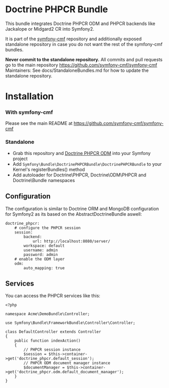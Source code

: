 # Doctrine PHPCR Bundle

This bundle integrates Doctrine PHPCR ODM and PHPCR backends like Jackalope or
Midgard2 CR into Symfony2.

It is part of the [symfony-cmf](https://github.com/symfony-cmf/symfony-cmf)
repository and additionally exposed standalone repository in case you do not
want the rest of the symfony-cmf bundles.

**Never commit to the standalone repository.** All commits and pull requests go
to the main repository https://github.com/symfony-cmf/symfony-cmf
Maintainers: See docs/StandaloneBundles.md for how to update the standalone
repository.


# Installation

### With symfony-cmf

Please see the main README at https://github.com/symfony-cmf/symfony-cmf

### Standalone

* Grab this repository and [Doctrine PHPCR ODM](http://github.com/doctrine/phpcr-odm) into your Symfony project
* Add `Symfony\Bundle\DoctrinePHPCRBundle\DoctrinePHPCRBundle` to your Kernel's registerBundles() method
* Add autoloader for Doctrine\PHPCR, Doctrine\ODM\PHPCR and Doctrine\Bundle namespaces


## Configuration

The configuration is similar to Doctrine ORM and MongoDB configuration for Symfony2 as its based
on the AbstractDoctrineBundle aswell:

    doctrine_phpcr:
        # configure the PHPCR session
        session:
            backend:
                url: http://localhost:8080/server/
            workspace: default
            username: admin
            password: admin
        # enable the ODM layer
        odm:
            auto_mapping: true

## Services

You can access the PHPCR services like this:

    <?php

    namespace Acme\DemoBundle\Controller;

    use Symfony\Bundle\FrameworkBundle\Controller\Controller;

    class DefaultController extends Controller
    {
        public function indexAction()
        {
            // PHPCR session instance
            $session = $this->container->get('doctrine_phpcr.default_session');
            // PHPCR ODM document manager instance
            $documentManager = $this->container->get('doctrine_phpcr.odm.default_document_manager');
        }
    }
